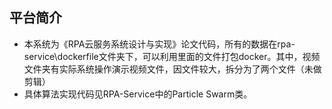 ## 平台简介

- 本系统为《RPA云服务系统设计与实现》论文代码，所有的数据在rpa-service\dockerfile文件夹下，可以利用里面的文件打包docker。其中，视频文件夹有实际系统操作演示视频文件，因文件较大，拆分为了两个文件（未做剪辑）
- 具体算法实现代码见RPA-Service中的Particle Swarm类。